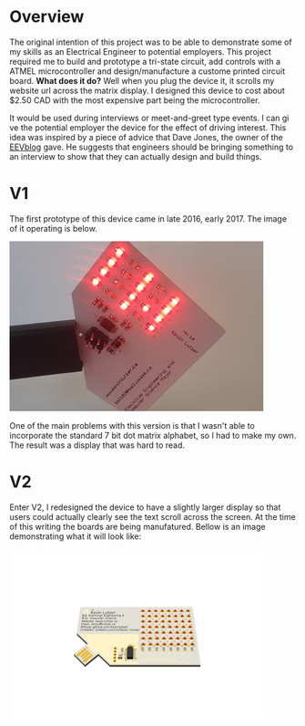 # Overview 

The original intention of this project was to be able to demonstrate some of my skills as an Electrical Engineer to potential employers. This project required me to build and prototype a tri-state circuit, add controls with a ATMEL microcontroller and design/manufacture a custome printed circuit board. <b>What does it do?</b> Well when you plug the device it, it scrolls my website url across the matrix display. I designed this device to cost about $2.50 CAD with the most expensive part being the microcontroller.

It would be used during interviews or meet-and-greet type events. I can gi ve the potential employer the device for the effect of driving interest. This idea was inspired by a piece of advice that Dave Jones, the owner of the [EEVblog](https://www.eevblog.com/) gave. He suggests that engineers should be bringing something to an interview to show that they can actually design and build things.

# V1 

The first prototype of this device came in late 2016, early 2017. The image of it operating is below.  

![](./images/v1_board_image.jpg)

One of the main problems with this version is that I wasn't able to incorporate the standard 7 bit dot matrix alphabet, so I had to make my own. The result was a display that was hard to read. 

# V2

Enter V2, I redesigned the device to have a slightly larger display so that users could actually clearly see the text scroll across the screen. At the time of this writing the boards are being manufatured. Bellow is an image demonstrating what it will look like: 

![](./images/v2_board_image.png)







